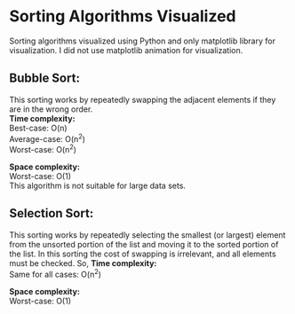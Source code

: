 # Sorting Algorithms Visualized
Sorting algorithms visualized using Python and only matplotlib library for visualization. I did not use matplotlib animation for visualization.

## Bubble Sort:
This sorting works by repeatedly swapping the adjacent elements if they are in the wrong order.  
**Time complexity:**  
Best-case: O(n)  
Average-case: O(n<sup>2</sup>)  
Worst-case: O(n<sup>2</sup>)   

**Space complexity:**  
Worst-case: O(1)  
This algorithm is not suitable for large data sets.  

## Selection Sort:
This sorting works by repeatedly selecting the smallest (or largest) element from the unsorted portion of the list and moving it to the sorted portion of the list. 
In this sorting the cost of swapping is irrelevant, and all elements must be checked. So,
**Time complexity:**  
Same for all cases: O(n<sup>2</sup>)   

**Space complexity:**  
Worst-case: O(1)  
